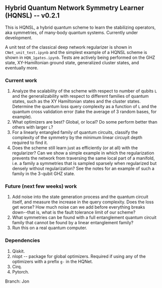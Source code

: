 ## Hybrid Quantum Network Symmetry Learner (HQNSL) -- v0.2.1
This is HQNSL, a hybrid quantum scheme to learn the stabilizing operators, aka symmetries, 
of many-body quantum systems. Currently under development.

A unit test of the classical deep network regularizer is shown in `CNet_unit_test.ipynb` and the simplest
example of a HQNSL scheme is shown in `HQN_1gates.ipynb`. Tests are actively being performed
on the GHZ state, XY-Hamiltonian ground state, generalized cluster states, and eventually more.

### Current work
1. Analyze the scalability of the scheme with respect to number of qubits `L` and the generalizability with respect to different families of quantum states, such as the XY Hamiltonian states and the cluster states. Determine the quantum loss query complexity as a function of `L` and the quantum cross validation error (take the average of 3 random bases, for example). 
2. What optimizers are best? Global, or local? Do some perform better than others with larger `L`?
3. For a linearly entangled family of quantum circuits, classify the complexity of the symmetry by the minimum linear circuyit depth required to find it.
4. Does the scheme still learn just as efficiently (or at all) with the regularizer? Can we show a simple example in which the regularization prevents the network from traversing the same local part of a manifold, i.e. a family a symmetries that is sampled sparsely when regularized but densely without regularization? See the notes for an example of such a family in the 3-qubit GHZ state.

### Future (next few weeks) work
1. Add noise into the state generation process and the quantum circuit itself, and measure the increase in the query complexity. Does the loss get worse? How much noise can we add before everything breaks down--that is, what is the fault tolerance limit of our scheme?
2. What symmetries can be found with a full entanglement quantum circuit family that cannot be found by a linear entanglement family?
2. Run this on a real quantum computer. 

### Dependencies
1. Qiskit.
2. nlopt -- package for global optimizers. Required if using any of the optimizers with a prefix `g-` in the HQNet.
3. Cirq.
4. Pytorch.

Branch: Jon
